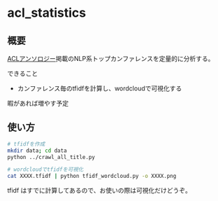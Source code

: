 # acl_statistics

## 概要

[ACLアンソロジー](https://aclweb.org/anthology/)掲載のNLP系トップカンファレンスを定量的に分析する。

できること

- カンファレンス毎のtfidfを計算し、wordcloudで可視化する

暇があれば増やす予定

## 使い方

```bash
# tfidfを作成
mkdir data; cd data
python ../crawl_all_title.py

# wordcloudでtfidfを可視化
cat XXXX.tfidf | python tfidf_wordcloud.py -o XXXX.png
```

tfidf はすでに計算してあるので、お使いの際は可視化だけどうぞ。